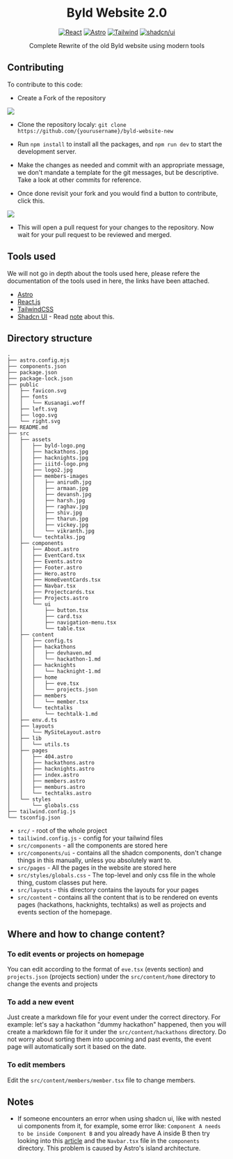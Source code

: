 <div align="center">
  
# Byld Website 2.0

[![React](https://img.shields.io/badge/react-222222?style=for-the-badge&logo=react)](https://www.react.dev/) [![Astro](https://img.shields.io/badge/astro-bc52ee?style=for-the-badge&logo=astro&logoColor=white)](https://www.astro.build/) [![Tailwind](https://img.shields.io/badge/tailwind-06b6d4?style=for-the-badge&logo=tailwindcss&logoColor=white)](https://www.tailwindcss.com/) [![shadcn/ui](https://img.shields.io/badge/shadcn%2Fui-000000?style=for-the-badge&logo=shadcnui)](https://ui.shadcn.com/)

Complete Rewrite of the old Byld website using modern tools

</div>

## Contributing

To contribute to this code:

- Create a Fork of the repository

<img src="https://i.imgur.com/vEZZivz.png"/>

- Clone the repository localy: `git clone https://github.com/{yourusername}/byld-website-new`

- Run `npm install` to install all the packages, and `npm run dev` to start the development server.

- Make the changes as needed and commit with an appropriate message, we don't mandate a template for the git messages, but be descriptive. Take a look at other commits for reference.

- Once done revisit your fork and you would find a button to contribute, click this.

<img src="https://i.imgur.com/p3FyTL5.png"/>

- This will open a pull request for your changes to the repository. Now wait for your pull request to be reviewed and merged.

## Tools used

We will not go in depth about the tools used here, please refere the documentation of the tools used in here, the links have been attached.

- [Astro](https://astro.build/)
- [React.js](https://react.dev/)
- [TailwindCSS](https://tailwindcss.com/)
- [Shadcn UI](https://ui.shadcn.com/docs) - Read [note](#notes) about this.

## Directory structure

```
.
├── astro.config.mjs
├── components.json
├── package.json
├── package-lock.json
├── public
│   ├── favicon.svg
│   ├── fonts
│   │   └── Kusanagi.woff
│   ├── left.svg
│   ├── logo.svg
│   └── right.svg
├── README.md
├── src
│   ├── assets
│   │   ├── byld-logo.png
│   │   ├── hackathons.jpg
│   │   ├── hacknights.jpg
│   │   ├── iiitd-logo.png
│   │   ├── logo2.jpg
│   │   ├── members-images
│   │   │   ├── anirudh.jpg
│   │   │   ├── armaan.jpg
│   │   │   ├── devansh.jpg
│   │   │   ├── harsh.jpg
│   │   │   ├── raghav.jpg
│   │   │   ├── shiv.jpg
│   │   │   ├── tharun.jpg
│   │   │   ├── vickey.jpg
│   │   │   └── vikranth.jpg
│   │   └── techtalks.jpg
│   ├── components
│   │   ├── About.astro
│   │   ├── EventCard.tsx
│   │   ├── Events.astro
│   │   ├── Footer.astro
│   │   ├── Hero.astro
│   │   ├── HomeEventCards.tsx
│   │   ├── Navbar.tsx
│   │   ├── Projectcards.tsx
│   │   ├── Projects.astro
│   │   └── ui
│   │       ├── button.tsx
│   │       ├── card.tsx
│   │       ├── navigation-menu.tsx
│   │       └── table.tsx
│   ├── content
│   │   ├── config.ts
│   │   ├── hackathons
│   │   │   ├── devhaven.md
│   │   │   └── hackathon-1.md
│   │   ├── hacknights
│   │   │   └── hacknight-1.md
│   │   ├── home
│   │   │   ├── eve.tsx
│   │   │   └── projects.json
│   │   ├── members
│   │   │   └── member.tsx
│   │   └── techtalks
│   │       └── techtalk-1.md
│   ├── env.d.ts
│   ├── layouts
│   │   └── MySiteLayout.astro
│   ├── lib
│   │   └── utils.ts
│   ├── pages
│   │   ├── 404.astro
│   │   ├── hackathons.astro
│   │   ├── hacknights.astro
│   │   ├── index.astro
│   │   ├── members.astro
│   │   ├── memburs.astro
│   │   └── techtalks.astro
│   └── styles
│       └── globals.css
├── tailwind.config.js
└── tsconfig.json
```

- `src/` - root of the whole project
- `tailiwind.config.js` - config for your tailwind files
- `src/components` - all the components are stored here
- `src/components/ui` - contains all the shadcn components, don't change things in this manually, unless you absolutely want to.
- `src/pages` - All the pages in the website are stored here
- `src/styles/globals.css` - The top-level and only css file in the whole thing, custom classes put here.
- `src/layouts` - this directory contains the layouts for your pages
- `src/content` - contains all the content that is to be rendered on events pages (hackathons, hacknights, techtalks) as well as projects and events section of the homepage.

## Where and how to change content?

### To edit events or projects on homepage

You can edit according to the format of `eve.tsx` (events section) and `projects.json` (projects section) under the `src/content/home` directory to change the events and projects

### To add a new event

Just create a markdown file for your event under the correct directory. For example: let's say a hackathon "dummy hackathon" happened, then you will create a markdown
file for it under the `src/content/hackathons` directory. Do not worry about sorting them into upcoming and past events, the event page will automatically sort it based on the date.

### To edit members

Edit the `src/content/members/member.tsx` file to change members.

## Notes

- If someone encounters an error when using shadcn ui, like with nested ui components from it, for example, some error like: `Component A needs to be inside Component B` and you already
  have A inside B then try looking into this [article](https://spacemadness.dev/docs/add-a-shadcn-ui-component/) and the `Navbar.tsx` file in the `components` directory. This problem is caused by Astro's island architecture.
